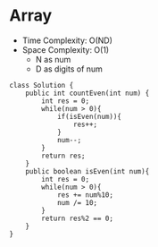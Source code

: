 # Array
* Time Complexity: O(ND)
* Space Complexity: O(1)
    * N as num
    * D as digits of num
```
class Solution {
    public int countEven(int num) {
        int res = 0;
        while(num > 0){
            if(isEven(num)){
                res++;
            }
            num--;
        }
        return res;
    }
    public boolean isEven(int num){
        int res = 0;
        while(num > 0){
            res += num%10;
            num /= 10;
        }
        return res%2 == 0;
    }
}
```